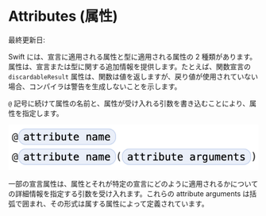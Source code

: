# Attributes \(属性\)

最終更新日:

Swift には、宣言に適用される属性と型に適用される属性の 2 種類があります。属性は、宣言または型に関する追加情報を提供します。たとえば、関数宣言の `discardableResult` 属性は、関数は値を返しますが、戻り値が使用されていない場合、コンパイラは警告を生成しないことを示します。

`@` 記号に続けて属性の名前と、属性が受け入れる引数を書き込むことにより、属性を指定します。

![属性](./../.gitbook/assets/attributes.png)

一部の宣言属性は、属性とそれが特定の宣言にどのように適用されるかについての詳細情報を指定する引数を受け入れます。これらの attribute arguments は括弧で囲まれ、その形式は属する属性によって定義されています。

